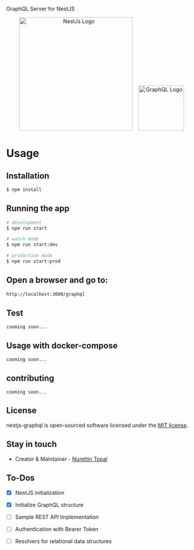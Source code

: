 GraphQL Server for NestJS

<p align="center" style="vertical-align:middle">
  <img src="https://nestjs.com/img/logo_text.svg" width="300" alt="NestJs Logo" />
  &nbsp;&nbsp;
  <img src="https://upload.wikimedia.org/wikipedia/commons/thumb/1/17/GraphQL_Logo.svg/240px-GraphQL_Logo.svg.png" width="120" alt="GraphQL Logo" />
</p>


# Usage

## Installation

```bash
$ npm install
```

## Running the app

```bash
# development
$ npm run start

# watch mode
$ npm run start:dev

# production mode
$ npm run start:prod
```

## Open a browser and go to:
```sh
http://localhost:3000/graphql
```

## Test

```note
cooming soon...
``` 

## Usage with docker-compose

```note
cooming soon...
```

## contributing
```note
cooming soon...
``` 

## License
nestjs-graphql is open-sourced software licensed under the [MIT license](LICENSE).


## Stay in touch

- Creator & Maintainer - [Nurettin Topal](https://github.com/nurettintopal)

## To-Dos
- [x] NestJS initialization
- [x] Initialize GraphQL structure
- [ ] Sample REST API Implementation
- [ ] Authentication with Bearer Token
- [ ] Resolvers for relational data structures 

